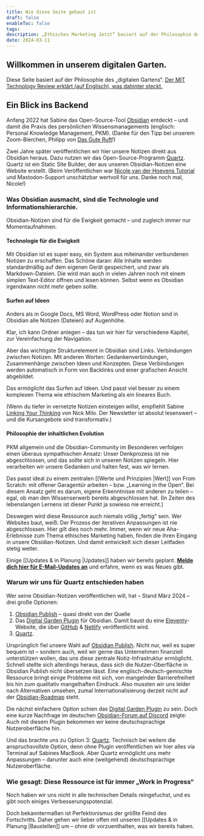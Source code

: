 ```yaml
---
title: Wie diese Seite gebaut ist
draft: false
enableToc: false
tags: 
description: „Ethisches Marketing Jetzt“ basiert auf der Philosophie des „digitalen Gartens“. Hier veröffentlichen wir mit dem Open-Source-Programm Quartz unsere Notizen direkt aus Obsidian heraus.
date: 2024-03-11
---
```


## Willkommen in unserem digitalen Garten.

Diese Seite basiert auf der Philosophie des „digitalen Gartens“. [Der MIT Technology Review erklärt (auf Englisch), was dahinter steckt.](https://www.technologyreview.com/2020/09/03/1007716/digital-gardens-let-you-cultivate-your-own-little-bit-of-the-internet/)

## Ein Blick ins Backend

Anfang 2022 hat Sabine das Open-Source-Tool [Obsidian](https://obsidian.md/) entdeckt – und damit die Praxis des persönlichen Wissensmanagements (englisch: Personal Knowledge Management, PKM). 
(Danke für den Tipp bei unserem Zoom-Bierchen, Philipp von [Das Gute Ruft](https://dasguteruft.de/)!)

Zwei Jahre später veröffentlichen wir hier unsere Notizen direkt aus Obsidian heraus. Dazu nutzen wir das Open-Source-Programm [Quartz](https://quartz.jzhao.xyz/). Quartz ist ein Static Site Builder, der aus unseren Obsidian-Notizen eine Website erstellt. (Beim Veröffentlichen war [Nicole van der Hoevens Tutorial](https://notes.nicolevanderhoeven.com/How+to+publish+Obsidian+notes+with+Quartz+on+GitHub+Pages) und Mastodon-Support unschätzbar wertvoll für uns. Danke noch mal, Nicole!)

### Was Obsidian ausmacht, sind die Technologie und Informationshierarchie.

Obsidian-Notizen sind für die Ewigkeit gemacht – und zugleich immer nur Momentaufnahmen.

#### Technologie für die Ewigkeit

Mit Obsidian ist es super easy, ein System aus miteinander verbundenen Notizen zu erschaffen. Das Schöne daran: Alle Inhalte werden standardmäßig auf dem eigenen Gerät gespeichert, und zwar als Markdown-Dateien. Die wird man auch in vielen Jahren noch mit einem simplen Text-Editor öffnen und lesen können. Selbst wenn es Obsidian irgendwann nicht mehr geben sollte.

#### Surfen auf Ideen

Anders als in Google Docs, MS Word, WordPress oder Notion sind in Obsidian alle Notizen (Dateien) auf Augenhöhe.

Klar, ich kann Ordner anlegen – das tun wir hier für verschiedene Kapitel, zur Vereinfachung der Navigation.

Aber das wichtigste Strukturelement in Obsidian sind Links. Verbindungen zwischen Notizen. Mit anderen Worten: Gedankenverbindungen, Zusammenhänge zwischen Ideen und Konzepten. Diese Verbindungen werden automatisch in Form von Backlinks und einer grafischen Ansicht abgebildet. 

Das ermöglicht das Surfen auf Ideen. Und passt viel besser zu einem komplexen Thema wie ethischem Marketing als ein lineares Buch.

(Wenn du tiefer in vernetzte Notizen einsteigen willst, empfiehlt Sabine [Linking Your Thinking](https://www.linkingyourthinking.com/) von Nick Milo. Der Newsletter ist absolut lesenswert – und die Kursangebote sind transformativ.)

#### Philosophie der inhaltlichen Evolution

PKM allgemein und die Obsidian-Community im Besonderen verfolgen einen überaus sympathischen Ansatz: Unser Denkprozess ist nie abgeschlossen, und das sollte sich in unseren Notizen spiegeln. Hier verarbeiten wir unsere Gedanken und halten fest, was wir lernen. 

Das passt ideal zu einem zentralen [[Werte und Prinzipien |Wert]] von From Scratch: mit offener Garagentür arbeiten – bzw. „Learning in the Open“. Bei diesem Ansatz geht es darum, eigene Erkenntnisse mit anderen zu teilen – egal, ob man den Wissenserwerb bereits abgeschlossen hat. (In Zeiten des lebenslangen Lernens ist dieser Punkt ja sowieso nie erreicht.)

Deswegen wird diese Ressource auch niemals völlig „fertig“ sein. Wer Websites baut, weiß: Der Prozess der iterativen Anpassungen ist nie abgeschlossen. Hier gilt dies noch mehr. Immer, wenn wir neue Aha-Erlebnisse zum Thema ethisches Marketing haben, finden die ihren Eingang in unsere Obsidian-Notizen. Und damit entwickelt sich dieser Leitfaden stetig weiter.

Einige [[Updates & in Planung |Updates]] haben wir bereits geplant. [**Melde dich hier für E-Mail-Updates an**](https://subscribepage.io/E2vu4J) und erfahre, wenn es was Neues gibt.
### Warum wir uns für Quartz entschieden haben

Wer seine Obsidian-Notizen veröffentlichen will, hat – Stand März 2024 – drei große Optionen:

1. [Obsidian Publish](https://obsidian.md/publish) – quasi direkt von der Quelle
2. Das [Digital Garden Plugin](https://dg-docs.ole.dev/) für Obsidian. Damit baust du eine [Eleventy](https://www.11ty.dev/)-Website, die über [GitHub](https://github.com/) & [Netlify](https://www.netlify.com/) veröffentlicht wird.
3. [Quartz](https://quartz.jzhao.xyz/).

Ursprünglich fiel unsere Wahl auf [Obsidian Publish](https://obsidian.md/publish). Nicht nur, weil es super bequem ist – sondern auch, weil wir gerne das Unternehmen finanziell unterstützen wollen, das uns diese zentrale Notiz-Infrastruktur ermöglicht. Schnell stellte sich allerdings heraus, dass sich die Nutzer-Oberfläche in Obsidian Publish nicht übersetzen lässt. Eine englisch-deutsch-gemischte Ressource bringt einige Probleme mit sich, von mangelnder Barrierefreiheit bis hin zum qualitativ mangelhaften Eindruck. Also mussten wir uns leider nach Alternativen umsehen, zumal Internationalisierung derzeit nicht auf der [Obsidian-Roadmap](https://obsidian.md/roadmap/) steht.

Die nächst einfachere Option schien das [Digital Garden Plugin](https://dg-docs.ole.dev/) zu sein. Doch eine kurze Nachfrage im deutschen [Obsidian-Forum auf Discord](https://discord.com/invite/obsidianmd) zeigte: Auch mit diesem Plugin bekommen wir keine deutschsprachige Nutzeroberfläche hin.

Und das brachte uns zu Option 3: [Quartz](https://quartz.jzhao.xyz/). Technisch bei weitem die anspruchsvollste Option, denn ohne Plugin veröffentlichen wir hier alles via Terminal auf Sabines MacBook. Aber Quartz ermöglicht uns mehr Anpassungen – darunter auch eine (weitgehend) deutschsprachige Nutzeroberfläche.

### Wie gesagt: Diese Ressource ist für immer „Work in Progress“

Noch haben wir uns nicht in alle technischen Details reingefuchst, und es gibt noch einiges Verbesserungspotenzial.

Doch bekanntermaßen ist Perfektionismus der größte Feind des Fortschritts. Daher gehen wir lieber offen mit unseren [[Updates & in Planung |Baustellen]] um – ohne dir vorzuenthalten, was wir bereits haben.